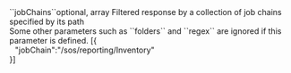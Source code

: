 <tr><td>``jobChains``</td><td>optional, array</td>
<td>Filtered response by a collection of job chains specified by its path<br/>
Some other parameters such as ``folders`` and ``regex`` are ignored if this parameter is defined.</td>
<td> [{
  <div style="padding-left:10px;">"jobChain":"/sos/reporting/Inventory"</div>
  }]</td>
<td></td></tr>
